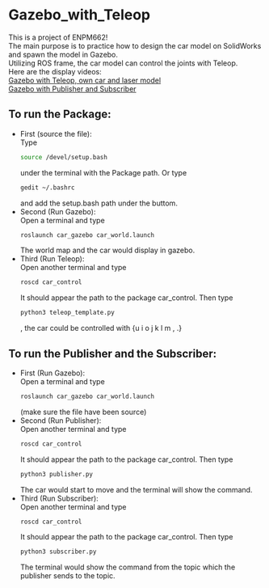 # Gazebo_with_Teleop
This is a project of ENPM662!   
The main purpose is to practice how to design the car model on SolidWorks and spawn the model in Gazebo.  
Utilizing ROS frame, the car model can control the joints with Teleop.  
Here are the display videos:  
[Gazebo with Teleop, own car and laser model](https://www.youtube.com/watch?v=5N5hD4imLy4)  
[Gazebo with Publisher and Subscriber](https://www.youtube.com/watch?v=G4sIyFC-L4w)  
## To run the Package:
  * First (source the file):  
    Type
    ```bash 
    source /devel/setup.bash
    ``` 
    under the terminal with the Package path.
	  Or type 
    ```bash
    gedit ~/.bashrc
    ```
    and add the setup.bash path under the buttom.
  * Second (Run Gazebo):  
    Open a terminal and type
    ```bash 
    roslaunch car_gazebo car_world.launch
    ```
    The world map and the car would display in gazebo.
  * Third (Run Teleop):  
    Open another terminal and type 
    ```bash
    roscd car_control
    ```
    It should appear the path to the package car_control.
    Then type 
    ```bash
    python3 teleop_template.py
    ```
    , the car could be controlled with 
    {u i o j k l m , .}
## To run the Publisher and the Subscriber:
  * First (Run Gazebo):  
    Open a terminal and type 
    ```bash
    roslaunch car_gazebo car_world.launch
    ```
    (make sure the file have been source)
  * Second (Run Publisher):  
    Open another terminal and type
    ```sh
    roscd car_control
    ```
    It should appear the path to the package car_control.
    Then type 
    ```bash
    python3 publisher.py
    ```
    The car would start to move and the terminal will show the command.
  * Third (Run Subscriber):  
    Open another terminal and type 
    ```bash
    roscd car_control
    ```
    It should appear the path to the package car_control.
    Then type 
    ```bash
    python3 subscriber.py
    ```
    The terminal would show the command from the topic which the publisher sends to the topic.
